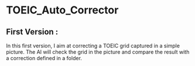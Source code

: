 # TOEIC_Auto_Corrector

## First Version :

In this first version, I aim at correcting a TOEIC grid captured in a simple picture.
The AI will check the grid in the picture and compare the result with a correction defined 
in a folder.
